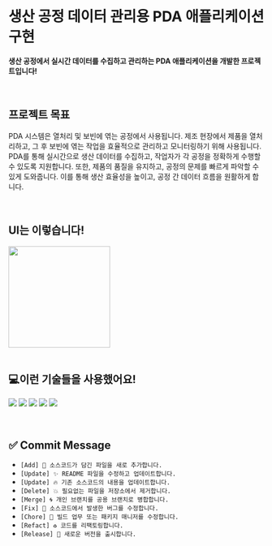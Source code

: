 # 생산 공정 데이터 관리용 PDA 애플리케이션 구현

<strong>생산 공정에서 실시간 데이터를 수집하고 관리하는 PDA 애플리케이션을 개발한 프로젝트입니다!</strong>

<br>

## 프로젝트 목표
<P>
PDA 시스템은 열처리 및 보빈에 엮는 공정에서 사용됩니다. 제조 현장에서 제품을 열처리하고, 그 후 보빈에 엮는 작업을 효율적으로 관리하고 모니터링하기 위해 사용됩니다. PDA를 통해 실시간으로 생산 데이터를 수집하고, 작업자가 각 공정을 정확하게 수행할 수 있도록 지원합니다. 또한, 제품의 품질을 유지하고, 공정의 문제를 빠르게 파악할 수 있게 도와줍니다. 이를 통해 생산 효율성을 높이고, 공정 간 데이터 흐름을 원활하게 합니다.
</P>

<br>

## UI는 이렇습니다!
<img src="https://github.com/user-attachments/assets/cc4b638f-a295-409b-a3aa-c673e19ecfca" width="200">

<br>
<br>

## 💻이런 기술들을 사용했어요!
<P>
  <img src="https://img.shields.io/badge/.net-512BD4?style=for-the-badge&logo=.NET&logoColor=white">
  <img src="https://img.shields.io/badge/vite-646CFF?style=for-the-badge&logo=VITE&logoColor=white">
  <img src="https://img.shields.io/badge/javascript-F7DF1E?style=for-the-badge&logo=JavaScript&logoColor=white">
  <img src="https://img.shields.io/badge/swagger-85EA2D?style=for-the-badge&logo=Swagger&logoColor=white">
  <img src="https://img.shields.io/badge/github-181717?style=for-the-badge&logo=GitHub&logoColor=white">
</P>

<br>

## ✅ Commit Message
- `[Add] 🌟 소스코드가 담긴 파일을 새로 추가합니다.`
- `[Update] ✨ README 파일을 수정하고 업데이트합니다.`
- `[Update] 🔥 기존 소스코드의 내용을 업데이트합니다.`
- `[Delete] 💥 필요없는 파일을 저장소에서 제거합니다.`
- `[Merge] 🌀 개인 브랜치를 공용 브랜치로 병합합니다.`
- `[Fix] 🔧 소스코드에서 발생한 버그를 수정합니다.`
- `[Chore] 🧹 빌드 업무 또는 패키지 매니저를 수정합니다.`
- `[Refact] ♻ 코드를 리팩토링합니다.`
- `[Release] 🎁 새로운 버전을 출시합니다.`

